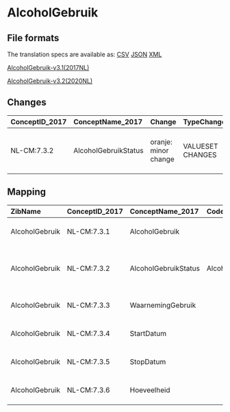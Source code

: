 # AlcoholGebruik
## File formats

The translation specs are available as: 
[CSV](../csv/AlcoholGebruik.csv) [JSON](../json/AlcoholGebruik.json) [XML](../xml/AlcoholGebruik.xml)



[AlcoholGebruik-v3.1(2017NL)](https://zibs.nl/wiki/AlcoholGebruik-v3.1(2017NL))

[AlcoholGebruik-v3.2(2020NL)](https://zibs.nl/wiki/AlcoholGebruik-v3.2(2020NL))









## Changes

| ConceptID_2017   | ConceptName_2017     | Change               | TypeChange       | Impact_heen   | TRANSLATIE_spec_heen                  | Impact_terug   | TRANSLATIE_spec_terug                 | Omschrijving                                           |
|:-----------------|:---------------------|:---------------------|:-----------------|:--------------|:--------------------------------------|:---------------|:--------------------------------------|:-------------------------------------------------------|
| NL-CM:7.3.2      | AlcoholGebruikStatus | oranje: minor change | VALUESET CHANGES | Low           | valuesets 2017 -> valueset 2020 regel | Medium         | valuesets 2017 <- valueset 2020 regel | Verouderde SCT code vervangen door nieuwe in codelijst |

## Mapping

| ZibName        | ConceptID_2017   | ConceptName_2017     | Codelists_2017                | Change                  | ConceptID_2020   | ConceptName_2020     | Codelists_2020                | Bits               | Omschrijving                                           | TypeChange       | Impact_heen   | TRANSLATIE_spec_heen                  | Impact_terug   | TRANSLATIE_spec_terug                 |
|:---------------|:-----------------|:---------------------|:------------------------------|:------------------------|:-----------------|:---------------------|:------------------------------|:-------------------|:-------------------------------------------------------|:-----------------|:--------------|:--------------------------------------|:---------------|:--------------------------------------|
| AlcoholGebruik | NL-CM:7.3.1      | AlcoholGebruik       |                               | groen: geen wijzigingen | NL-CM:7.3.1      | AlcoholGebruik       |                               |                    |                                                        |                  |               |                                       |                |                                       |
| AlcoholGebruik | NL-CM:7.3.2      | AlcoholGebruikStatus | AlcoholGebruikStatusCodelijst | oranje: minor change    | NL-CM:7.3.2      | AlcoholGebruikStatus | AlcoholGebruikStatusCodelijst | ZIB-1199 ; ZIB-686 | Verouderde SCT code vervangen door nieuwe in codelijst | VALUESET CHANGES | Low           | valuesets 2017 -> valueset 2020 regel | Medium         | valuesets 2017 <- valueset 2020 regel |
| AlcoholGebruik | NL-CM:7.3.3      | WaarnemingGebruik    |                               | groen: geen wijzigingen | NL-CM:7.3.3      | WaarnemingGebruik    |                               |                    |                                                        |                  |               |                                       |                |                                       |
| AlcoholGebruik | NL-CM:7.3.4      | StartDatum           |                               | groen: geen wijzigingen | NL-CM:7.3.4      | StartDatum           |                               |                    |                                                        |                  |               |                                       |                |                                       |
| AlcoholGebruik | NL-CM:7.3.5      | StopDatum            |                               | groen: geen wijzigingen | NL-CM:7.3.5      | StopDatum            |                               |                    |                                                        |                  |               |                                       |                |                                       |
| AlcoholGebruik | NL-CM:7.3.6      | Hoeveelheid          |                               | groen: geen wijzigingen | NL-CM:7.3.6      | Hoeveelheid          |                               |                    |                                                        |                  |               |                                       |                |                                       |

